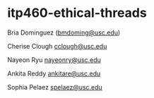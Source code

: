 # itp460-ethical-threads
Bria Dominguez (bmdoming@usc.edu)

Cherise Clough 
cclough@usc.edu

Nayeon Ryu
nayeonry@usc.edu

Ankita Reddy
ankitare@usc.edu

Sophia Pelaez
spelaez@usc.edu
